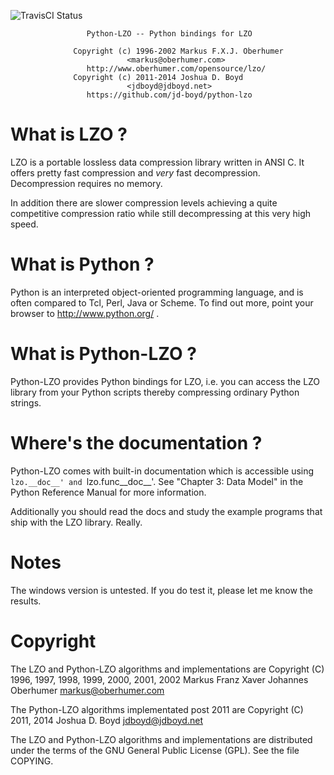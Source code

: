 ![TravisCI Status](https://travis-ci.org/jd-boyd/python-lzo.png)

```
                 Python-LZO -- Python bindings for LZO

              Copyright (c) 1996-2002 Markus F.X.J. Oberhumer
                          <markus@oberhumer.com>
                 http://www.oberhumer.com/opensource/lzo/
              Copyright (c) 2011-2014 Joshua D. Boyd
                          <jdboyd@jdboyd.net>
                 https://github.com/jd-boyd/python-lzo
```

# What is LZO ?


LZO is a portable lossless data compression library written in ANSI C.
It offers pretty fast compression and *very* fast decompression.
Decompression requires no memory.

In addition there are slower compression levels achieving a quite
competitive compression ratio while still decompressing at
this very high speed.


# What is Python ?

Python is an interpreted object-oriented programming language, and is
often compared to Tcl, Perl, Java or Scheme. To find out more, point
your browser to http://www.python.org/ .


# What is Python-LZO ?

Python-LZO provides Python bindings for LZO, i.e. you can access
the LZO library from your Python scripts thereby compressing ordinary
Python strings.


# Where's the documentation ?

Python-LZO comes with built-in documentation which is accessible
using `lzo.__doc__' and `lzo.func__doc__'. See "Chapter 3: Data Model"
in the Python Reference Manual for more information.

Additionally you should read the docs and study the example
programs that ship with the LZO library. Really.

# Notes

The windows version is untested.  If you do test it, please let me
know the results.

# Copyright

The LZO and Python-LZO algorithms and implementations are
Copyright (C) 1996, 1997, 1998, 1999, 2000, 2001, 2002
Markus Franz Xaver Johannes Oberhumer <markus@oberhumer.com>

The Python-LZO algorithms implementated post 2011 are
Copyright (C) 2011, 2014
Joshua D. Boyd <jdboyd@jdboyd.net>

The LZO and Python-LZO algorithms and implementations are distributed under
the terms of the GNU General Public License (GPL).  See the file COPYING.
